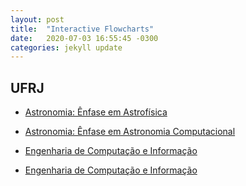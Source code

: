 ```yaml
---
layout: post
title:  "Interactive Flowcharts"
date:   2020-07-03 16:55:45 -0300
categories: jekyll update
---
```


## UFRJ

* [Astronomia: Ênfase em Astrofísica][grade-astrofisica]

* [Astronomia: Ênfase em Astronomia Computacional][grade-astrocomp]

* [Engenharia de Computação e Informação][grade-eci]  

* [Engenharia de Computação e Informação][grade-eel]

[grade-eci]: https://gremio-eci.github.io/grade/
[grade-astrofisica]:   https://vnakayama.github.io/grade_astrofisica/
[grade-astrocomp]:   https://vnakayama.github.io/grade_comp/
[grade-eel]: https://vnakayama.github.io/grade_eletronica/
